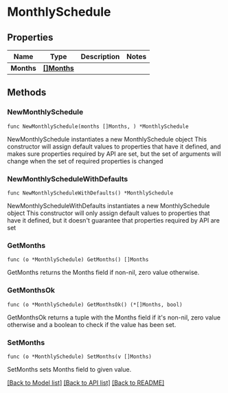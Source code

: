 # MonthlySchedule

## Properties

Name | Type | Description | Notes
------------ | ------------- | ------------- | -------------
**Months** | [**[]Months**](Months.md) |  | 

## Methods

### NewMonthlySchedule

`func NewMonthlySchedule(months []Months, ) *MonthlySchedule`

NewMonthlySchedule instantiates a new MonthlySchedule object
This constructor will assign default values to properties that have it defined,
and makes sure properties required by API are set, but the set of arguments
will change when the set of required properties is changed

### NewMonthlyScheduleWithDefaults

`func NewMonthlyScheduleWithDefaults() *MonthlySchedule`

NewMonthlyScheduleWithDefaults instantiates a new MonthlySchedule object
This constructor will only assign default values to properties that have it defined,
but it doesn't guarantee that properties required by API are set

### GetMonths

`func (o *MonthlySchedule) GetMonths() []Months`

GetMonths returns the Months field if non-nil, zero value otherwise.

### GetMonthsOk

`func (o *MonthlySchedule) GetMonthsOk() (*[]Months, bool)`

GetMonthsOk returns a tuple with the Months field if it's non-nil, zero value otherwise
and a boolean to check if the value has been set.

### SetMonths

`func (o *MonthlySchedule) SetMonths(v []Months)`

SetMonths sets Months field to given value.



[[Back to Model list]](../README.md#documentation-for-models) [[Back to API list]](../README.md#documentation-for-api-endpoints) [[Back to README]](../README.md)


